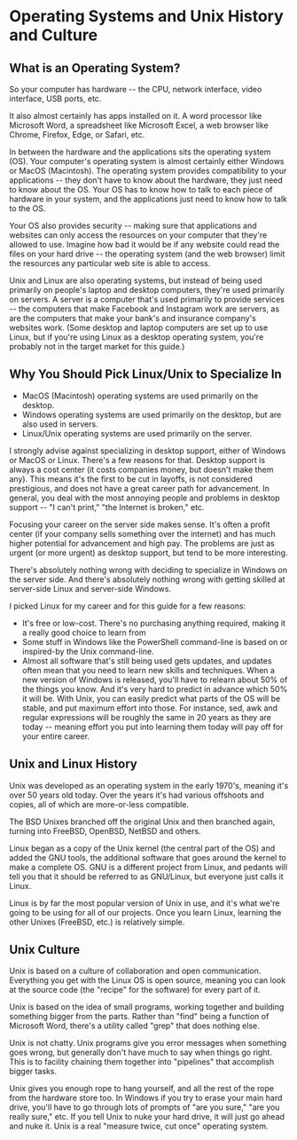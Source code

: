 # Operating Systems and Unix History and Culture

## What is an Operating System?

So your computer has hardware -- the CPU, network interface, video interface, USB ports, etc.

It also almost certainly has apps installed on it. A word processor like Microsoft Word, a spreadsheet like Microsoft Excel, a web browser like Chrome, Firefox, Edge, or Safari, etc.

In between the hardware and the applications sits the operating system (OS). Your computer's operating system is almost certainly either Windows or MacOS (Macintosh). The operating system provides compatibility to your applications -- they don't have to know about the hardware, they just need to know about the OS. Your OS has to know how to talk to each piece of hardware in your system, and the applications just need to know how to talk to the OS.

Your OS also provides security -- making sure that applications and websites can only access the resources on your computer that they're allowed to use. Imagine how bad it would be if any website could read the files on your hard drive -- the operating system (and the web browser) limit the resources any particular web site is able to access.

Unix and Linux are also operating systems, but instead of being used primarily on people's laptop and desktop computers, they're used primarily on servers. A server is a computer that's used primarily to provide services -- the computers that make Facebook and Instagram work are servers, as are the computers that make your bank's and insurance company's websites work. (Some desktop and laptop computers are set up to use Linux, but if you're using Linux as a desktop operating system, you're probably not in the target market for this guide.)

## Why You Should Pick Linux/Unix to Specialize In

* MacOS (Macintosh) operating systems are used primarily on the desktop.
* Windows operating systems are used primarily on the desktop, but are also used in servers.
* Linux/Unix operating systems are used primarily on the server.

I strongly advise against specializing in desktop support, either of Windows or MacOS or Linux. There's a few reasons for that. Desktop support is always a cost center (it costs companies money, but doesn't make them any). This means it's the first to be cut in layoffs, is not considered prestigious, and does not have a great career path for advancement. In general, you deal with the most annoying people and problems in desktop support -- "I can't print," "the Internet is broken," etc.

Focusing your career on the server side makes sense. It's often a profit center (if your company sells something over the internet) and has much higher potential for advancement and high pay. The problems are just as urgent (or more urgent) as desktop support, but tend to be more interesting.

There's absolutely nothing wrong with deciding to specialize in Windows on the server side. And there's absolutely nothing wrong with getting skilled at server-side Linux and server-side Windows.

I picked Linux for my career and for this guide for a few reasons:

* It's free or low-cost. There's no purchasing anything required, making it a really good choice to learn from
* Some stuff in Windows like the PowerShell command-line is based on or inspired-by the Unix command-line.
* Almost all software that's still being used gets updates, and updates often mean that you need to learn new skills and techniques. When a new version of Windows is released, you'll have to relearn about 50% of the things you know. And it's very hard to predict in advance which 50% it will be. With Unix, you can easily predict what parts of the OS will be stable, and put maximum effort into those. For instance, sed, awk and regular expressions will be roughly the same in 20 years as they are today -- meaning effort you put into learning them today will pay off for your entire career.

## Unix and Linux History

Unix was developed as an operating system in the early 1970's, meaning it's over 50 years old today. Over the years it's had various offshoots and copies, all of which are more-or-less compatible.

The BSD Unixes branched off the original Unix and then branched again, turning into FreeBSD, OpenBSD, NetBSD and others.

Linux began as a copy of the Unix kernel (the central part of the OS) and added the GNU tools, the additional software that goes around the kernel to make a complete OS. GNU is a different project from Linux, and pedants will tell you that it should be referred to as GNU/Linux, but everyone just calls it Linux.

Linux is by far the most popular version of Unix in use, and it's what we're going to be using for all of our projects. Once you learn Linux, learning the other Unixes (FreeBSD, etc.) is relatively simple.

## Unix Culture

Unix is based on a culture of collaboration and open communication. Everything you get with the Linux OS is open source, meaning you can look at the source code (the "recipe" for the software) for every part of it.

Unix is based on the idea of small programs, working together and building something bigger from the parts. Rather than "find" being a function of Microsoft Word, there's a utility called "grep" that does nothing else.

Unix is not chatty. Unix programs give you error messages when something goes wrong, but generally don't have much to say when things go right. This is to facility chaining them together into "pipelines" that accomplish bigger tasks.

Unix gives you enough rope to hang yourself, and all the rest of the rope from the hardware store too. In Windows if you try to erase your main hard drive, you'll have to go through lots of prompts of "are you sure," "are you really sure," etc. If you tell Unix to nuke your hard drive, it will just go ahead and nuke it. Unix is a real "measure twice, cut once" operating system.

